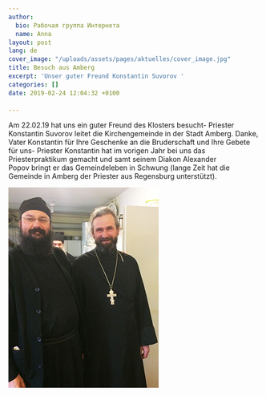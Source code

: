 ```yaml
---
author:
  bio: Рабочая группа Интернета
  name: Anna
layout: post
lang: de
cover_image: "/uploads/assets/pages/aktuelles/cover_image.jpg"
title: Besuch aus Amberg
excerpt: 'Unser guter Freund Konstantin Suvorov '
categories: []
date: 2019-02-24 12:04:32 +0100

---
```

Am 22.02.19 hat uns ein guter Freund des Klosters besucht- Priester Konstantin Suvorov leitet die Kirchengemeinde in der Stadt Amberg. Danke, Vater Konstantin für Ihre Geschenke an die Bruderschaft und Ihre Gebete für uns- Priester Konstantin hat im vorigen Jahr bei uns das Priesterpraktikum gemacht und samt seinem Diakon Alexander   
Popov bringt er das Gemeindeleben in Schwung (lange Zeit hat die Gemeinde in Amberg der Priester aus Regensburg unterstützt).

![](/uploads/media/2019/19.02.22.jpg)